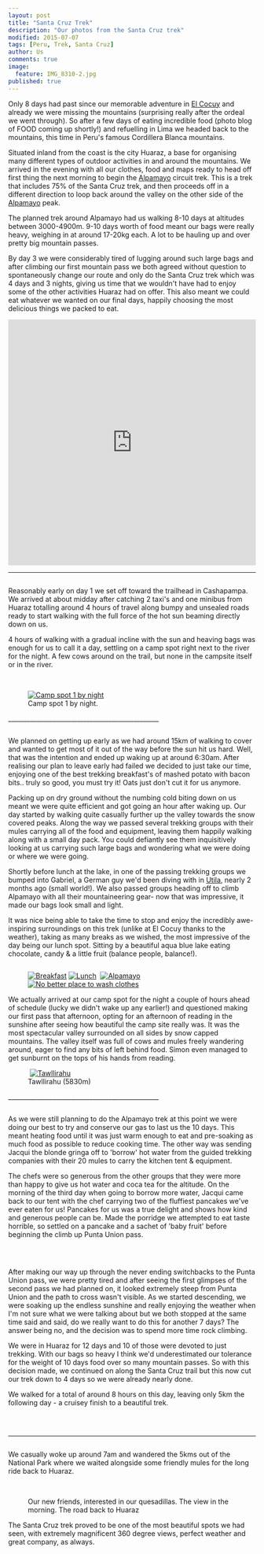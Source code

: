 ```yaml
---
layout: post
title: "Santa Cruz Trek"
description: "Our photos from the Santa Cruz trek"
modified: 2015-07-07
tags: [Peru, Trek, Santa Cruz]
author: Us
comments: true
image:
  feature: IMG_8310-2.jpg
published: true
---
```


Only 8 days had past since our memorable adventure in [El Cocuy](https://ayearlessordinary.com/el-cocuy/) and already we were missing the mountains (surprising really after the ordeal we went through). So after a few days of eating incredible food (photo blog of FOOD coming up shortly!) and refuelling in Lima we headed back to the mountains, this time in Peru's famous Cordillera Blanca mountains.

Situated inland from the coast is the city Huaraz, a base for organising many different types of outdoor activities in and around the mountains. We arrived in the evening with all our clothes, food and maps ready to head off first thing the next morning to begin the <a href="https://en.wikipedia.org/wiki/Alpamayo" target="_blank">Alpamayo</a> circuit trek. This is a trek that includes 75% of the Santa Cruz trek, and then proceeds off in a different direction to loop back around the valley on the other side of the <a href="https://en.wikipedia.org/wiki/Alpamayo" target="_blank">Alpamayo</a> peak.

The planned trek around Alpamayo had us walking 8-10 days at altitudes between 3000-4900m. 9-10 days worth of food meant our bags were really heavy, weighing in at around 17-20kg each. A lot to be hauling up and over pretty big mountain passes.

By day 3 we were considerably tired of lugging around such large bags and after climbing our first mountain pass we both agreed without question to spontaneously change our route and only do the Santa Cruz trek which was 4 days and 3 nights, giving us time that we wouldn't have had to enjoy some of the other activities Huaraz had on offer. This also meant we could eat whatever we wanted on our final days, happily choosing the most delicious things we packed to eat.

<iframe width='100%' height='500px' frameBorder='0' src='https://a.tiles.mapbox.com/v4/swarve.mlj1ip93/attribution,zoompan,zoomwheel,geocoder,share.html?access_token=pk.eyJ1Ijoic3dhcnZlIiwiYSI6Indra1RSUTQifQ.eCLHjdJ74bBiyAKDeiclTA'></iframe>

________________________________________________

<figure>
	<a href="../images/IMG_8229.jpg"><img src="../images/th/IMG_8229.jpg" alt=""></a>
</figure>

Reasonably early on day 1 we set off toward the trailhead in Cashapampa. We arrived at about midday after catching 2 taxi's and one minibus from Huaraz totalling around 4 hours of travel along bumpy and unsealed roads ready to start walking with the full force of the hot sun beaming directly down on us.

4 hours of walking with a gradual incline with the sun and heaving bags was enough for us to call it a day, settling on a camp spot right next to the river for the night. A few cows around on the trail, but none in the campsite itself or in the river.

<figure class="half">
	<a href="../images/IMG_8184.jpg"><img src="../images/th/IMG_8184.jpg" alt=""></a>
	<a href="../images/IMG_8217.jpg"><img src="../images/th/IMG_8217.jpg" alt=""></a>
	<a href="../images/IMG_8209.jpg"><img src="../images/th/IMG_8209.jpg" alt=""></a>
	<a href="../images/IMG_8249.jpg"><img src="../images/th/IMG_8249.jpg" alt=""></a>
</figure>
<figure>
	<a href="../images/IMG_8254.jpg"><img src="../images/th/IMG_8254.jpg" alt="Camp spot 1 by night"></a><figcaption>Camp spot 1 by night.</figcaption></a>
</figure>
________________________________________________

<figure>
	<a href="../images/IMG_8337.jpg"><img src="../images/th/IMG_8337.jpg" alt=""></a>
</figure>

We planned on getting up early as we had around 15km of walking to cover and wanted to get most of it out of the way before the sun hit us hard. Well, that was the intention and ended up waking up at around 6:30am. After realising our plan to leave early had failed we decided to just take our time, enjoying one of the best trekking breakfast's of mashed potato with bacon bits.. truly so good, you must try it! Oats just don't cut it for us anymore. 

Packing up on dry ground without the numbing cold biting down on us meant we were quite efficient and got going an hour after waking up. Our day started by walking quite casually further up the valley towards the snow covered peaks. Along the way we passed several trekking groups with their mules carrying all of the food and equipment, leaving them happily walking along with a small day pack. You could defiantly see them inquisitively looking at us carrying such large bags and wondering what we were doing or where we were going.

Shortly before lunch at the lake, in one of the passing trekking groups we bumped into Gabriel, a German guy we'd been diving with in [Utila](https://ayearlessordinary.com/utila/), nearly 2 months ago (small world!). We also passed groups heading off to climb Alpamayo with all their mountaineering gear- now that was impressive, it made our bags look small and light.

It was nice being able to take the time to stop and enjoy the incredibly awe-inspiring surroundings on this trek (unlike at El Cocuy thanks to the weather), taking as many breaks as we wished, the most impressive of the day being our lunch spot. Sitting by a beautiful aqua blue lake eating chocolate, candy & a little fruit (balance people, balance!).

<figure>
	<a href="../images/IMG_8281.jpg"><img src="../images/th/IMG_8281.jpg" alt=""></a>
</figure>
<figure class="half">
	<a href="../images/IMG_8263.jpg"><img src="../images/th/IMG_8263.jpg" alt="Breakfast"></a>
	<a href="../images/IMG_8285.jpg"><img src="../images/th/IMG_8285.jpg" alt="Lunch"></a>
	<a href="../images/IMG_8291.jpg"><img src="../images/th/IMG_8291.jpg" alt=""></a>
	<a href="../images/IMG_8307.jpg"><img src="../images/th/IMG_8307.jpg" alt="Alpamayo"></a>
	<a href="../images/IMG_8314.jpg"><img src="../images/th/IMG_8314.jpg" alt="No better place to wash clothes"></a>
	<a href="../images/IMG_8342.jpg"><img src="../images/th/IMG_8342.jpg" alt=""></a>
</figure>

We actually arrived at our camp spot for the night a couple of hours ahead of schedule (lucky we didn't wake up any earlier!) and questioned making our first pass that afternoon, opting for an afternoon of reading in the sunshine after seeing how beautiful the camp site really was. It was the most spectacular valley surrounded on all sides by snow capped mountains. The valley itself was full of cows and mules freely wandering around, eager to find any bits of left behind food. Simon even managed to get sunburnt on the tops of his hands from reading.

<figure>
	<a href="../images/IMG_8318.jpg"><img src="../images/th/IMG_8318.jpg" alt=""></a>
	<a href="../images/IMG_8310.jpg"><img src="../images/th/IMG_8310.jpg" alt="Tawllirahu"></a><figcaption>Tawllirahu (5830m)</figcaption>
</figure>
________________________________________________

<figure>
	<a href="../images/IMG_8402.jpg"><img src="../images/th/IMG_8402.jpg" alt=""></a>
</figure>

As we were still planning to do the Alpamayo trek at this point we were doing our best to try and conserve our gas to last us the 10 days. This meant heating food until it was just warm enough to eat and pre-soaking as much food as possible to reduce cooking time. The other way was sending Jacqui the blonde gringa off to 'borrow' hot water from the guided trekking companies with their 20 mules to carry the kitchen tent & equipment. 

The chefs were so generous from the other groups that they were more than happy to give us hot water and coca tea for the altitude. On the morning of the third day when going to borrow more water, Jacqui came back to our tent with the chef carrying two of the fluffiest pancakes we've ever eaten for us! Pancakes for us was a true delight and shows how kind and generous people can be. Made the porridge we attempted to eat taste horrible, so settled on a pancake and a sachet of 'baby fruit' before beginning the climb up Punta Union pass.

<figure class="half">	
	<a href="../images/IMG_8355.jpg"><img src="../images/th/IMG_8355.jpg" alt=""></a>
	<a href="../images/IMG_8360.jpg"><img src="../images/th/IMG_8360.jpg" alt=""></a>
	<a href="../images/IMG_8364.jpg"><img src="../images/th/IMG_8364.jpg" alt=""></a>
	<a href="../images/IMG_8373.jpg"><img src="../images/th/IMG_8373.jpg" alt=""></a>
</figure>

<figure>
	<a href="../images/IMG_8380.jpg"><img src="../images/th/IMG_8380.jpg" alt=""></a>
</figure>

After making our way up through the never ending switchbacks to the Punta Union pass, we were pretty tired and after seeing the first glimpses of the second pass we had planned on, it looked extremely steep from Punta Union and the path to cross wasn't visible. As we started descending, we were soaking up the endless sunshine and really enjoying the weather when I'm not sure what we were talking about but we both stopped at the same time said and said, do we really want to do this for another 7 days? The answer being no, and the decision was to spend more time rock climbing.

We were in Huaraz for 12 days and 10 of those were devoted to just trekking. With our bags so heavy I think we'd underestimated our tolerance for the weight of 10 days food over so many mountain passes. So with this decision made, we continued on along the Santa Cruz trail but this now cut our trek down to 4 days so we were already nearly done.

We walked for a total of around 8 hours on this day, leaving only 5km the following day - a cruisey finish to a beautiful trek.


<figure class="half">	
	<a href="../images/IMG_8386.jpg"><img src="../images/th/IMG_8386.jpg" alt=""></a>
	<a href="../images/IMG_8388.jpg"><img src="../images/th/IMG_8388.jpg" alt=""></a>
	<a href="../images/IMG_8394.jpg"><img src="../images/th/IMG_8394.jpg" alt=""></a>
	<a href="../images/IMG_8398.jpg"><img src="../images/th/IMG_8398.jpg" alt=""></a>
</figure>
<figure>
	<a href="../images/IMG_8408.jpg"><img src="../images/th/IMG_8408.jpg" alt=""></a>
</figure>

________________________________________________


<figure>
	<a href="../images/IMG_8610.jpg"><img src="../images/th/IMG_8610.jpg" alt=""></a>
</figure>

We casually woke up around 7am and wandered the 5kms out of the National Park where we waited alongside some friendly mules for the long ride back to Huaraz.
<figure class="half">
	<a href="../images/IMG_3696.jpg"><img src="../images/th/IMG_3696.jpg" alt=""></a>
	<a href="../images/IMG_3703.jpg"><img src="../images/th/IMG_3703.jpg" alt=""></a>
	<a href="../images/IMG_8417.jpg"><img src="../images/th/IMG_8417.jpg" alt=""></a>
	<a href="../images/IMG_8425.jpg"><img src="../images/th/IMG_8425.jpg" alt=""></a>
</figure><figure>
	<figcaption>Our new friends, interested in our quesadillas. The view in the morning. The road back to Huaraz</figcaption>
</figure>

The Santa Cruz trek proved to be one of the most beautiful spots we had seen, with extremely magnificent 360 degree views, perfect weather and great company, as always.   